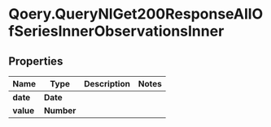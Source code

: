 # Qoery.QueryNlGet200ResponseAllOfSeriesInnerObservationsInner

## Properties

Name | Type | Description | Notes
------------ | ------------- | ------------- | -------------
**date** | **Date** |  | 
**value** | **Number** |  | 


